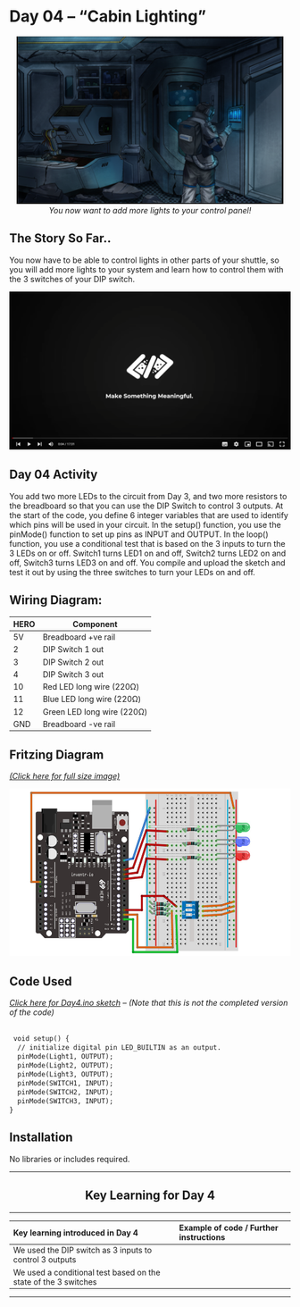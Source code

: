 # Day 04 – “Cabin Lighting”

<p align="center">
    <img src="30DaysDay04.png" height="300"><br>
    <i>You now want to add more lights to your control panel!</i>
</p>

## The Story So Far..
You now have to be able to control lights in other parts of your shuttle, so you will add more lights to your system and learn how to control them with the 3 switches of your DIP switch.

[![video](../Art/VideoScreenshot.png)]( https://www.youtube.com/watch?v=EpsJpYL1XZA&list=PL-ykYLZSERMSZFH8_4zQx4BMWpt4aG1kr&t=2s)

## Day 04 Activity
You add two more LEDs to the circuit from Day 3, and two more resistors to the breadboard so that you can use the DIP Switch to control 3 outputs. At the start of the code, you define 6 integer variables that are used to identify which pins will be used in your circuit. In the setup() function, you use the pinMode() function to set up pins as INPUT and OUTPUT. In the loop() function, you use a conditional test that is based on the 3 inputs to turn the 3 LEDs on or off. Switch1 turns LED1 on and off, Switch2 turns LED2 on and off, Switch3 turns LED3 on and off. You compile and upload the sketch and test it out by using the three switches to turn your LEDs on and off.

## Wiring Diagram:
| HERO | Component |
| --- | --- |
| 5V | Breadboard +ve rail |
| 2 | DIP Switch 1 out |
| 3 | DIP Switch 2 out |
| 4 | DIP Switch 3 out |
| 10 | Red LED long wire (220&Omega;)|
| 11 | Blue LED long wire (220&Omega;) |
| 12 | Green LED long wire (220&Omega;) |
| GND | Breadboard -ve rail |

## Fritzing Diagram
<i>[(Click here for full size image)](Day4.jpg)</i>

<img src="Day4.jpg" height="300">

## Code Used

<i>[Click here for Day4.ino sketch](Day4.ino) – (Note that this is not the completed version of the code)</i>

```

 void setup() {
  // initialize digital pin LED_BUILTIN as an output.
  pinMode(Light1, OUTPUT);
  pinMode(Light2, OUTPUT);
  pinMode(Light3, OUTPUT);
  pinMode(SWITCH1, INPUT);
  pinMode(SWITCH2, INPUT);
  pinMode(SWITCH3, INPUT);
}

```

## Installation
No libraries or includes required.



---
## <center><b>Key Learning for Day 4</b></center>
---
| Key learning introduced in Day 4 | Example of code / Further instructions|
| :--- | :--- |
| We used the DIP switch as 3 inputs to control 3 outputs |  |
| We used a conditional test based on the state of the 3 switches |  |
---
